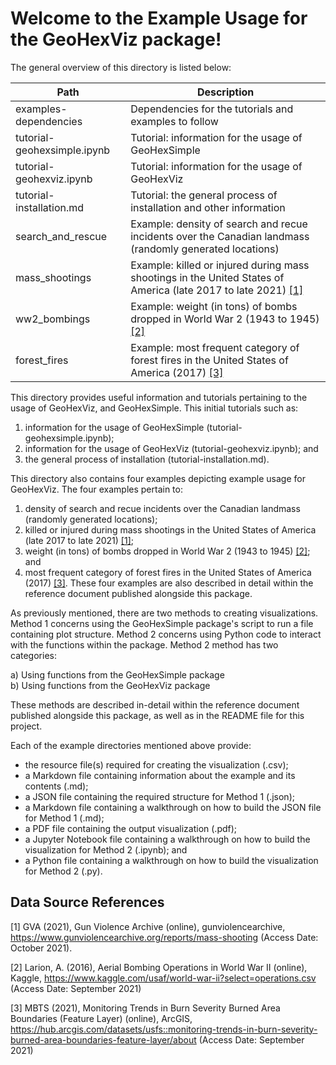 # Welcome to the Example Usage for the GeoHexViz package!

The general overview of this directory is listed below:

| Path                        | Description                                                                                                         |
|-----------------------------|---------------------------------------------------------------------------------------------------------------------|
| examples-dependencies       | Dependencies for the tutorials and examples to follow                                                               |
| tutorial-geohexsimple.ipynb | Tutorial: information for the usage of GeoHexSimple                                                                 |
| tutorial-geohexviz.ipynb    | Tutorial: information for the usage of GeoHexViz                                                                    |
| tutorial-installation.md    | Tutorial: the general process of installation and other information                                                 |
| search_and_rescue           | Example: density of search and recue incidents over the Canadian landmass (randomly generated locations)            |
| mass_shootings              | Example: killed or injured during mass shootings in the United States of America (late 2017 to late 2021) [[1]](#1) |
| ww2_bombings                | Example: weight (in tons) of bombs dropped in World War 2 (1943 to 1945) [[2]](#2)                                  |
| forest_fires                | Example: most frequent category of forest fires in the United States of America (2017) [[3]](#3)                    |

This directory provides useful information and tutorials pertaining to the usage of GeoHexViz, and GeoHexSimple.
This initial tutorials such as:
1. information for the usage of GeoHexSimple (tutorial-geohexsimple.ipynb);
2. information for the usage of GeoHexViz (tutorial-geohexviz.ipynb); and   
3. the general process of installation (tutorial-installation.md).

This directory also contains four examples depicting example usage for GeoHexViz.
The four examples pertain to:
1. density of search and recue incidents over the Canadian landmass (randomly generated locations);
2. killed or injured during mass shootings in the United States of America (late 2017 to late 2021) [[1]](#1);
3. weight (in tons) of bombs dropped in World War 2 (1943 to 1945) [[2]](#2); and
4. most frequent category of forest fires in the United States of America (2017) [[3]](#3).
These four examples are also described in detail within the reference document published alongside this package.
   

As previously mentioned, there are two methods to creating visualizations.
Method 1 concerns using the GeoHexSimple package's script to run a file containing plot structure.
Method 2 concerns using Python code to interact with the functions within the package.
Method 2 method has two categories:

a) Using functions from the GeoHexSimple package \
b) Using functions from the GeoHexViz package

These methods are described in-detail within the reference document published alongside this package,
as well as in the README file for this project.

Each of the example directories mentioned above provide:
* the resource file(s) required for creating the visualization (.csv);
* a Markdown file containing information about the example and its contents (.md);
* a JSON file containing the required structure for Method 1 (.json);
* a Markdown file containing a walkthrough on how to build the JSON file for Method 1 (.md);
* a PDF file containing the output visualization (.pdf);
* a Jupyter Notebook file containing a walkthrough on how to build the visualization for Method 2 (.ipynb); and
* a Python file containing a walkthrough on how to build the visualization for Method 2 (.py).



## Data Source References
<a id="1">[1]</a> 
GVA (2021), Gun Violence Archive (online), gunviolencearchive, https://www.gunviolencearchive.org/reports/mass-shooting (Access Date: October 2021).

<a id="1">[2]</a> 
Larion, A. (2016), Aerial Bombing Operations in World War II (online), Kaggle, https://www.kaggle.com/usaf/world-war-ii?select=operations.csv (Access Date: September 2021)

<a id="1">[3]</a> 
MBTS (2021), Monitoring Trends in Burn Severity Burned Area Boundaries (Feature Layer) (online), ArcGIS, https://hub.arcgis.com/datasets/usfs::monitoring-trends-in-burn-severity-burned-area-boundaries-feature-layer/about (Access Date: September 2021)